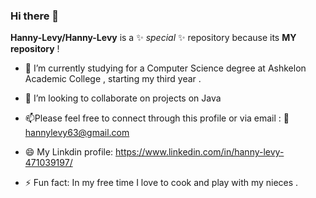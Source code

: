 ### Hi there 👋


**Hanny-Levy/Hanny-Levy** is a ✨ _special_ ✨ repository because its **MY repository** !

- 🌱 I’m currently studying for a Computer Science degree at Ashkelon Academic College , starting my third year .

- 👯 I’m looking to collaborate on projects on Java 

- 📫Please feel free to connect through this profile or via email :
  📧 hannylevy63@gmail.com
  
- 😄 My Linkdin profile: https://www.linkedin.com/in/hanny-levy-471039197/
- ⚡ Fun fact: In my free time I love to cook and play with my nieces .

